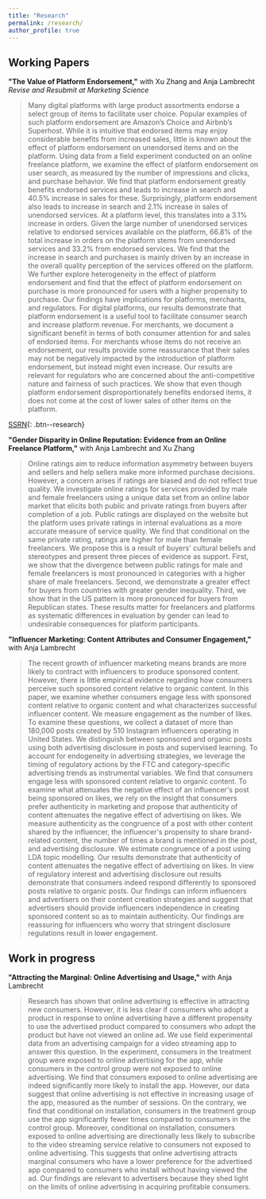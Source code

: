 ```yaml
---
title: "Research"
permalink: /research/
author_profile: true
---
```


## Working Papers

**"The Value of Platform Endorsement,"** with Xu Zhang and Anja Lambrecht  
*Revise and Resubmit at Marketing Science*

> Many digital platforms with large product assortments endorse a select group of items to facilitate user choice. Popular examples of such platform endorsement are Amazon’s Choice and Airbnb’s Superhost. While it is intuitive that endorsed items may enjoy considerable benefits from increased sales, little is known about the effect of platform endorsement on unendorsed items and on the platform. Using data from a field experiment conducted on an online freelance platform, we examine the effect of platform endorsement on user search, as measured by the number of impressions and clicks, and purchase behavior. We find that platform endorsement greatly benefits endorsed services and leads to increase in search and 40.5% increase in sales for these. Surprisingly, platform endorsement also leads to increase in search and 2.1% increase in sales of unendorsed services. At a platform level, this translates into a 3.1% increase in orders. Given the large number of unendorsed services relative to endorsed services available on the platform, 66.8% of the total increase in orders on the platform stems from unendorsed services and 33.2% from endorsed services. We find that the increase in search and purchases is mainly driven by an increase in the overall quality perception of the services offered on the platform. We further explore heterogeneity in the effect of platform endorsement and find that the effect of platform endorsement on purchase is more pronounced for users with a higher propensity to purchase. 
Our findings have implications for platforms, merchants, and regulators. For digital platforms, our results demonstrate that platform endorsement is a useful tool to facilitate consumer search and increase platform revenue. For merchants, we document a significant benefit in terms of both consumer attention for and sales of endorsed items. For merchants whose items do not receive an endorsement, our results provide some reassurance that their sales may not be negatively impacted by the introduction of platform endorsement, but instead might even increase. Our results are relevant for regulators who are concerned about the anti-competitive nature and fairness of such practices. We show that even though platform endorsement disproportionately benefits endorsed items, it does not come at the cost of lower sales of other items on the platform.

[SSRN](https://papers.ssrn.com/sol3/papers.cfm?abstract_id=4144605){: .btn--research}

**"Gender Disparity in Online Reputation: Evidence from an Online Freelance Platform,"** with Anja Lambrecht and Xu Zhang

> Online ratings aim to reduce information asymmetry between buyers and sellers and help sellers make more informed purchase decisions. However, a concern arises if ratings are biased and do not reflect true quality. We investigate online ratings for services provided by male and female freelancers using a unique data set from an online labor market that elicits both public and private ratings from buyers after completion of a job. Public ratings are displayed on the website but the platform uses private ratings in internal evaluations as a more accurate measure of service quality. We find that conditional on the same private rating, ratings are higher for male than female freelancers. We propose this is a result of buyers' cultural beliefs and stereotypes and present three pieces of evidence as support. First, we show that the divergence between public ratings for male and female freelancers is most pronounced in categories with a higher share of male freelancers. Second, we demonstrate a greater effect for buyers from countries with greater gender inequality. Third, we show that in the US pattern is more pronounced for buyers from Republican states.  These results matter for freelancers and platforms as systematic differences in evaluation by gender can lead to undesirable consequences for platform participants.

**"Influencer Marketing: Content Attributes and Consumer Engagement,"** with Anja Lambrecht  

> The recent growth of influencer marketing means brands are more likely to contract with influencers to produce sponsored content. However, there is little empirical evidence regarding how consumers perceive such sponsored content relative to organic content. In this paper, we examine whether consumers engage less with sponsored content relative to organic content and what characterizes successful influencer content. We measure engagement as the number of likes. To examine these questions, we collect a dataset of more than 180,000 posts created by 510 Instagram influencers operating in United States. We distinguish between sponsored and organic posts using both advertising disclosure in posts and supervised learning. To account for endogeneity in advertising strategies, we leverage the timing of regulatory actions by the FTC and category-specific advertising trends as instrumental variables. We find that consumers engage less with sponsored content relative to organic content. To examine what attenuates the negative effect of an influencer's post being sponsored on likes, we rely on the insight that consumers prefer authenticity in marketing and propose that authenticity of content attenuates the negative effect of advertising on likes. We measure authenticity as the congruence of a post with other content shared by the influencer, the influencer's propensity to share brand-related content, the number of times a brand is mentioned in the post, and advertising disclosure. We estimate congruence of a post using LDA topic modelling. Our results demonstrate that authenticity of content attenuates the negative effect of advertising on likes. In view of regulatory interest and advertising disclosure out results demonstrate that consumers indeed respond differently to sponsored posts relative to organic posts. Our findings can inform influencers and advertisers on their content creation strategies and suggest that advertisers should provide influencers independence in creating sponsored content so as to maintain authenticity. Our findings are reassuring for influencers who worry that stringent disclosure regulations result in lower engagement.

## Work in progress

**"Attracting the Marginal: Online Advertising and Usage,"** with Anja Lambrecht

> Research has shown that online advertising is effective in attracting new consumers. However, it is less clear if consumers who adopt a product in response to online advertising have a different propensity to use the advertised product compared to consumers who adopt the product but have not viewed an online ad. We use field experimental data from an advertising campaign for a video streaming app to answer this question. In the experiment, consumers in the treatment group were exposed to online advertising for the app, while consumers in the control group were not exposed to online advertising. We find that consumers exposed to online advertising are indeed significantly more likely to install the app. However, our data suggest that online advertising is not effective in increasing usage of the app, measured as the number of sessions. On the contrary, we find that conditional on installation, consumers in the treatment group use the app significantly fewer times compared to consumers in the control group. Moreover, conditional on installation, consumers exposed to online advertising are directionally less likely to subscribe to the video streaming service relative to consumers not exposed to online advertising. This suggests that online advertising attracts marginal consumers who have a lower preference for the advertised app compared to consumers who install without having viewed the ad. Our findings are relevant to advertisers because they shed light on the limits of online advertising in acquiring profitable consumers.

